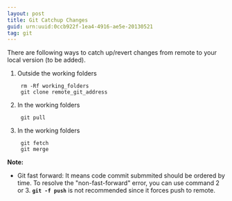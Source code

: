 ```yaml
---
layout: post
title: Git Catchup Changes
guid: urn:uuid:0ccb922f-1ea4-4916-ae5e-20130521
tag: git
---
```

There are following ways to catch up/revert changes from remote to your local version (to be added).

1. Outside the working folders

        rm -Rf working_folders
        git clone remote_git_address
1. In the working folders

        git pull 
1. In the working folders

        git fetch
        git merge
        

__Note:__

* Git fast forward: It means code commit submmited should be ordered by time. To resolve the "non-fast-forward" error, you can use command 2 or 3. __`git -f push`__ is not recommended since it forces push to remote.

